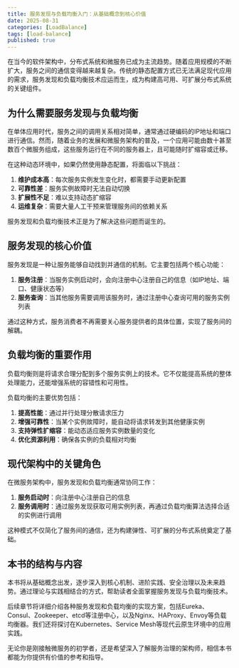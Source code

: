 ```yaml
---
title: 服务发现与负载均衡入门：从基础概念到核心价值
date: 2025-08-31
categories: [LoadBalance]
tags: [load-balance]
published: true
---
```


在当今的软件架构中，分布式系统和微服务已成为主流趋势。随着应用规模的不断扩大，服务之间的通信变得越来越复杂。传统的静态配置方式已无法满足现代应用的需求，服务发现和负载均衡技术应运而生，成为构建高可用、可扩展分布式系统的关键组件。

## 为什么需要服务发现与负载均衡

在单体应用时代，服务之间的调用关系相对简单，通常通过硬编码的IP地址和端口进行通信。然而，随着业务的发展和微服务架构的普及，一个应用可能由数十甚至数百个微服务组成，这些服务运行在不同的服务器上，且可能随时扩缩容或迁移。

在这种动态环境中，如果仍然使用静态配置，将面临以下挑战：
1. **维护成本高**：每次服务实例发生变化时，都需要手动更新配置
2. **可靠性差**：服务实例故障时无法自动切换
3. **扩展性不足**：难以支持动态扩缩容
4. **运维复杂**：需要大量人工干预来管理服务间的依赖关系

服务发现和负载均衡技术正是为了解决这些问题而诞生的。

## 服务发现的核心价值

服务发现是一种让服务能够自动找到并通信的机制。它主要包括两个核心功能：

1. **服务注册**：当服务实例启动时，会向注册中心注册自己的信息（如IP地址、端口、健康状态等）
2. **服务查询**：当其他服务需要调用该服务时，通过注册中心查询可用的服务实例列表

通过这种方式，服务消费者不再需要关心服务提供者的具体位置，实现了服务间的解耦。

## 负载均衡的重要作用

负载均衡则是将请求合理分配到多个服务实例上的技术。它不仅能提高系统的整体处理能力，还能增强系统的容错性和可用性。

负载均衡的主要优势包括：
1. **提高性能**：通过并行处理分散请求压力
2. **增强可靠性**：当某个实例故障时，能自动将请求转发到其他健康实例
3. **支持弹性扩缩容**：能动态适应服务实例数量的变化
4. **优化资源利用**：确保各实例的负载相对均衡

## 现代架构中的关键角色

在微服务架构中，服务发现和负载均衡通常协同工作：

1. **服务启动时**：向注册中心注册自己的信息
2. **服务调用时**：通过服务发现获取可用实例列表，再通过负载均衡算法选择合适的实例进行调用

这种模式不仅简化了服务间的通信，还为构建弹性、可扩展的分布式系统奠定了基础。

## 本书的结构与内容

本书将从基础概念出发，逐步深入到核心机制、进阶实践、安全治理以及未来趋势。通过理论与实践相结合的方式，帮助读者全面掌握服务发现与负载均衡技术。

后续章节将详细介绍各种服务发现和负载均衡的实现方案，包括Eureka、Consul、Zookeeper、etcd等注册中心，以及Nginx、HAProxy、Envoy等负载均衡器。我们还将探讨在Kubernetes、Service Mesh等现代云原生环境中的应用实践。

无论你是刚接触微服务的初学者，还是希望深入了解服务治理的架构师，相信本书都能为你提供有价值的参考和指导。